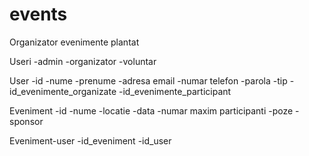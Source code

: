 # events
Organizator evenimente plantat

Useri
-admin
-organizator
-voluntar

User
-id
-nume
-prenume
-adresa email
-numar telefon
-parola
-tip
-id_evenimente_organizate
-id_evenimente_participant

Eveniment
-id
-nume
-locatie
-data
-numar maxim participanti
-poze
-sponsor

Eveniment-user
-id_eveniment
-id_user